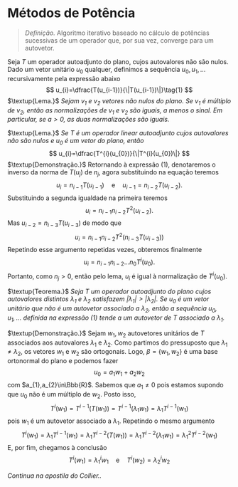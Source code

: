 $\newcommand\mycolv[1]{\begin{bmatrix}#1\end{bmatrix}}$
# Métodos de Potência

> $\textit{Definição.}$ Algoritmo iterativo baseado no cálculo de potências sucessivas de um operador que, por sua vez, converge para um autovetor.

Seja $T$ um operador autoadjunto do plano, cujos autovalores não são nulos. Dado um vetor unitário $u_{0}$ qualquer, definimos a sequência $u_{0},u_{1},\dots$ recursivamente pela expressão abaixo
$$
u_{i}=\dfrac{T(u_{i-1})}{\|T(u_{i-1})\|}\tag{1}
$$
$\textup{Lema.}$ *Sejam $v_{1}$ e $v_{2}$ vetores não nulos do plano. Se $v_{1}$ é múltiplo de $v_{2}$, então as normalizações de $v_{1}$ e $v_{2}$ são iguais, a menos o sinal. Em particular, se $a>0$, as duas normalizações são iguais.*

$\textup{Lema.}$ *Se $T$ é um operador linear autoadjunto cujos autovalores não são nulos e $u_{0}$ é um vetor do plano, então*
$$
u_{i}=\dfrac{T^{i}(u_{0})}{\|T^{i}(u_{0})\|}
$$
$\textup{Demonstração.}$ Retornando à expressão $(1)$, denotaremos o inverso da norma de $T(u_{j})$ de $n_{j}$, agora substituindo na equação teremos
$$
u_{i}=n_{i-1}T(u_{i-1})\quad \text{e}\quad u_{i-1}=n_{i-2}T(u_{i-2}).
$$
Substituindo a segunda igualdade na primeira teremos
$$
u_{i}=n_{i-1}n_{i-2}T^{2}(u_{i-2}).
$$
Mas $u_{i-2}=n_{i-3}T(u_{i-3})$ de modo que
$$
u_{i}=n_{i-1}n_{i-2}T^{2}(n_{i-3}T(u_{i-3}))
$$
Repetindo esse argumento repetidas vezes, obteremos finalmente
$$
u_{i}=n_{i-1}n_{i-2}\dots n_{0}T^{i}(u_{0}).
$$
Portanto, como $n_{j}>0$, então pelo lema, $u_{i}$ é igual à normalização de $T^{i}(u_{0})$.

$\textup{Teorema.}$ *Seja $T$ um operador autoadjunto do plano cujos autovalores distintos $\lambda_{1}$ e $\lambda_{2}$ satisfazem $\lvert \lambda_{1} \rvert>\lvert \lambda_{2} \rvert$. Se $u_{0}$ é um vetor unitário que não é um autovetor associado a $\lambda_{2}$, então a sequência $u_{0},u_{1},\dots$ definida na expressão $(1)$ tende a um autovetor de $T$ associado a $\lambda_{1}$.*

$\textup{Demonstração.}$ Sejam $w_{1},w_{2}$ autovetores unitários de $T$ associados aos autovalores $\lambda_{1}$ e $\lambda_{2}$. Como partimos do pressuposto que $\lambda_{1}\neq \lambda_{2}$, os vetores $w_{1}$ e $w_{2}$ são ortogonais. Logo, $\beta=\{w_{1},w_{2}\}$ é uma base ortonormal do plano e podemos fazer
$$
u_{0}=a_{1}w_{1}+a_{2}w_{2}
$$
com $a_{1},a_{2}\in\Bbb{R}$. Sabemos que $a_{1}\neq 0$ pois estamos supondo que $u_{0}$ não é um múltiplo de $w_{2}$. Posto isso,
$$
T^{i}(w_{1})=T^{i-1}(T(w_{1}))=T^{i-1}(\lambda_{1}w_{1})=\lambda_{1}T^{i-1}(w_{1})
$$
pois $w_{1}$ é um autovetor associado a $\lambda_{1}$. Repetindo o mesmo argumento
$$
T^{i}(w_{1})=\lambda_{1}T^{i-1}(w_{1})=\lambda_{1}T^{i-2}(T(w_{1}))=\lambda_{1}T^{i-2}(\lambda_{1}w_{1})=\lambda_{1}^{2}T^{i-2}(w_{1})
$$
E, por fim, chegamos à conclusão
$$
T^{i}(w_{1})=\lambda_{1}^{i}w_{1}\quad \text{e}\quad T^{i}(w_{2})=\lambda_{2}^{i}w_{2}
$$

*Continua na apostila do Collier..*
